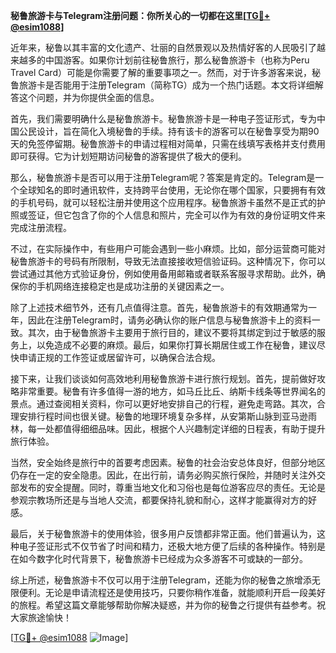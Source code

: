**秘鲁旅游卡与Telegram注册问题：你所关心的一切都在这里[[TG💪+ @esim1088](https://t.me/s/esim1088)]**

近年来，秘鲁以其丰富的文化遗产、壮丽的自然景观以及热情好客的人民吸引了越来越多的中国游客。如果你计划前往秘鲁旅行，那么秘鲁旅游卡（也称为Peru Travel Card）可能是你需要了解的重要事项之一。然而，对于许多游客来说，秘鲁旅游卡是否能用于注册Telegram（简称TG）成为一个热门话题。本文将详细解答这个问题，并为你提供全面的信息。

首先，我们需要明确什么是秘鲁旅游卡。秘鲁旅游卡是一种电子签证形式，专为中国公民设计，旨在简化入境秘鲁的手续。持有该卡的游客可以在秘鲁享受为期90天的免签停留期。秘鲁旅游卡的申请过程相对简单，只需在线填写表格并支付费用即可获得。它为计划短期访问秘鲁的游客提供了极大的便利。

那么，秘鲁旅游卡是否可以用于注册Telegram呢？答案是肯定的。Telegram是一个全球知名的即时通讯软件，支持跨平台使用，无论你在哪个国家，只要拥有有效的手机号码，就可以轻松注册并使用这个应用程序。秘鲁旅游卡虽然不是正式的护照或签证，但它包含了你的个人信息和照片，完全可以作为有效的身份证明文件来完成注册流程。

不过，在实际操作中，有些用户可能会遇到一些小麻烦。比如，部分运营商可能对秘鲁旅游卡的号码有所限制，导致无法直接接收短信验证码。这种情况下，你可以尝试通过其他方式验证身份，例如使用备用邮箱或者联系客服寻求帮助。此外，确保你的手机网络连接稳定也是成功注册的关键因素之一。

除了上述技术细节外，还有几点值得注意。首先，秘鲁旅游卡的有效期通常为一年，因此在注册Telegram时，请务必确认你的账户信息与秘鲁旅游卡上的资料一致。其次，由于秘鲁旅游卡主要用于旅行目的，建议不要将其绑定到过于敏感的服务上，以免造成不必要的麻烦。最后，如果你打算长期居住或工作在秘鲁，建议尽快申请正规的工作签证或居留许可，以确保合法合规。

接下来，让我们谈谈如何高效地利用秘鲁旅游卡进行旅行规划。首先，提前做好攻略非常重要。秘鲁有许多值得一游的地方，如马丘比丘、纳斯卡线条等世界闻名的景点。通过查阅相关资料，你可以更好地安排自己的行程，避免走弯路。其次，合理安排行程时间也很关键。秘鲁的地理环境复杂多样，从安第斯山脉到亚马逊雨林，每一处都值得细细品味。因此，根据个人兴趣制定详细的日程表，有助于提升旅行体验。

当然，安全始终是旅行中的首要考虑因素。秘鲁的社会治安总体良好，但部分地区仍存在一定的安全隐患。因此，在出行前，请务必购买旅行保险，并随时关注外交部发布的安全提醒。同时，尊重当地文化和习俗也是每位游客应尽的责任。无论是参观宗教场所还是与当地人交流，都要保持礼貌和耐心，这样才能赢得对方的好感。

最后，关于秘鲁旅游卡的使用体验，很多用户反馈都非常正面。他们普遍认为，这种电子签证形式不仅节省了时间和精力，还极大地方便了后续的各种操作。特别是在如今数字化时代背景下，秘鲁旅游卡已经成为众多游客不可或缺的一部分。

综上所述，秘鲁旅游卡不仅可以用于注册Telegram，还能为你的秘鲁之旅增添无限便利。无论是申请流程还是使用技巧，只要你稍作准备，就能顺利开启一段美好的旅程。希望这篇文章能够帮助你解决疑惑，并为你的秘鲁之行提供有益参考。祝大家旅途愉快！

[[TG💪+ @esim1088](https://t.me/s/esim1088) ![Image](https://i.postimg.cc/4NQfJmqS/Snipaste-2025-05-13-00-14-12.png)]